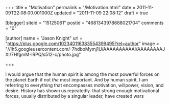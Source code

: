 +++
title = "Motivation"
permalink = "/Motivation.html"
date = 2011-11-09T22:08:00.001000Z
updated = "2011-11-09 22:08:12"
draft = true

[blogger]
siteid = "15125061"
postid = "4681343978688021704"
comments = "0"

[author]
name = "Jason Knight"
url = "https://plus.google.com/102340116383554399495?rel=author"
image = "//lh5.googleusercontent.com/-7hdboMymj1U/AAAAAAAAAAI/AAAAAAAAJXI/7HfgmM-lRPQ/s512-c/photo.jpg"

+++

<div class="css-full-post-content js-full-post-content">
I would argue that the human spirit is among the most powerful forces on the planet Earth if not <i>the</i>&nbsp;most important. And by human spirit, I am referring to everything that encompasses motivation, willpower, vision, and desire. History has shown us repeatedly. that strong enough motivational forces, usually distributed by a singular leader, have created wars
</div>